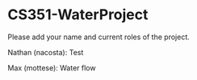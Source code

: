 CS351-WaterProject
==================

Please add your name and current roles of the project.

Nathan (nacosta): Test

Max (mottese): Water flow
